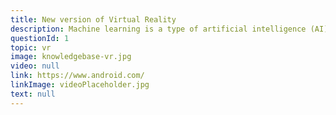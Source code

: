 ```yaml
---
title: New version of Virtual Reality
description: Machine learning is a type of artificial intelligence (AI) that provides computers with the ability to learn without being explicitly programmed. Machine learning focuses on the development of computer programs that can change when exposed to new data.
questionId: 1
topic: vr
image: knowledgebase-vr.jpg
video: null
link: https://www.android.com/
linkImage: videoPlaceholder.jpg
text: null
---
```


